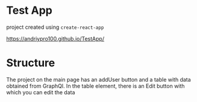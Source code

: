# Test App

project created using `create-react-app`

https://andriypro100.github.io/TestApp/

# Structure

The project on the main page has an addUser button and a table with data obtained from GraphQl. In the table element, 
there is an Edit button with which you can edit the data
